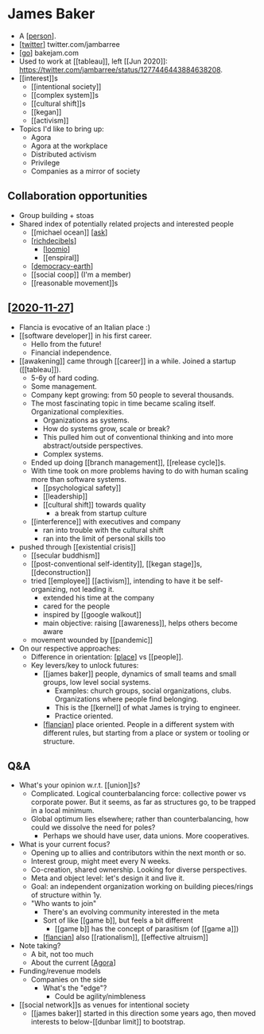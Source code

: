 # James Baker

- A [[person]].
- [[twitter]] twitter.com/jambarree
- [[go]] bakejam.com
- Used to work at [[tableau]], left [[Jun 2020]]: https://twitter.com/jambarree/status/1277446443884638208.
- [[interest]]s
  - [[intentional society]]
  - [[complex system]]s
  - [[cultural shift]]s
  - [[kegan]]
  - [[activism]]
- Topics I'd like to bring up:
  - Agora
  - Agora at the workplace
  - Distributed activism
  - Privilege
  - Companies as a mirror of society
## Collaboration opportunities

- Group building + stoas
- Shared index of potentially related projects and interested people
  - [[michael ocean]] [[ask]]
  - [[richdecibels]]
    - [[loomio]]
    - [[enspiral]]
  - [[democracy-earth]]
  - [[social coop]] (I'm a member)
  - [[reasonable movement]]s
## [[2020-11-27]]

- Flancia is evocative of an Italian place :)
- [[software developer]] in his first career.
  - Hello from the future!
  - Financial independence.
- [[awakening]] came through [[career]] in a while. Joined a startup ([[tableau]]).
  - 5-6y of hard coding.
  - Some management.
  - Company kept growing: from 50 people to several thousands.
  - The most fascinating topic in time became scaling itself. Organizational complexities. 
    - Organizations as systems.
    - How do systems grow, scale or break?
    - This pulled him out of conventional thinking and into more abstract/outside perspectives.
    - Complex systems.
  - Ended up doing [[branch management]], [[release cycle]]s.
  - With time took on more problems having to do with human scaling more than software systems.
    - [[psychological safety]]
    - [[leadership]]
    - [[cultural shift]] towards quality
      - a break from startup culture
  - [[interference]] with executives and company 
    - ran into trouble with the cultural shift
    - ran into the limit of personal skills too
- pushed through [[existential crisis]]
  - [[secular buddhism]]
  - [[post-conventional self-identity]], [[kegan stage]]s, [[deconstruction]]
  - tried [[employee]] [[activism]], intending to have it be self-organizing, not leading it.
    - extended his time at the company
    - cared for the people
    - inspired by [[google walkout]]
    - main objective: raising [[awareness]], helps others become aware
  - movement wounded by [[pandemic]] 
- On our respective approaches:
  - Difference in orientation: [[place]] vs [[people]].
  - Key levers/key to unlock futures:
    - [[james baker]] people, dynamics of small teams and small groups, low level social systems.
      - Examples: church groups, social organizations, clubs. Organizations where people find belonging.
      - This is the [[kernel]] of what James is trying to engineer.
      - Practice oriented.
    - [[flancian]] place oriented. People in a different system with different rules, but starting from a place or system or tooling or structure. 

## Q&A

- What's your opinion w.r.t. [[union]]s?
  - Complicated. Logical counterbalancing force: collective power vs corporate power. But it seems, as far as structures go, to be trapped in a local minimum.
  - Global optimum lies elsewhere; rather than counterbalancing, how could we dissolve the need for poles?
    - Perhaps we should have user, data unions. More cooperatives.
- What is your current focus?
  - Opening up to allies and contributors within the next month or so.
  - Interest group, might meet every N weeks.
  - Co-creation, shared ownership. Looking for diverse perspectives.
  - Meta and object level: let's design it and live it.
  - Goal: an independent organization working on building pieces/rings of structure within 1y.
  - "Who wants to join"
    - There's an evolving community interested in the meta
    - Sort of like [[game b]], but feels a bit different
      - [[game b]] has the concept of parasitism (of [[game a]])
    - [[flancian]] also [[rationalism]], [[effective altruism]]
- Note taking?
  - A bit, not too much
  - About the current [[Agora]]
- Funding/revenue models
  - Companies on the side
    - What's the "edge"?
      - Could be agility/nimbleness
- [[social network]]s as venues for intentional society
  - [[james baker]] started in this direction some years ago, then moved interests to below-[[dunbar limit]] to bootstrap.




[//begin]: # "Autogenerated link references for markdown compatibility"
[person]: person "Person"
[twitter]: twitter "Twitter"
[go]: go "Go"
[michael-ocean]: michael-ocean "Michael Ocean"
[ask]: ask "Ask"
[richdecibels]: richdecibels "Richdecibels"
[loomio]: loomio "Loomio"
[democracy-earth]: democracy-earth "Democracy Earth"
[reasonable-movement]: reasonable-movement "Reasonable Movement"
[2020-11-27]: journal/2020-11-27 "2020-11-27"
[place]: place "Place"
[james-baker]: james-baker "James Baker"
[flancian]: flancian "Flancian"
[game-b]: game-b "Game B"
[effective-altruism]: effective-altruism "Effective Altruism"
[agora]: agora "Agora"
[//end]: # "Autogenerated link references"